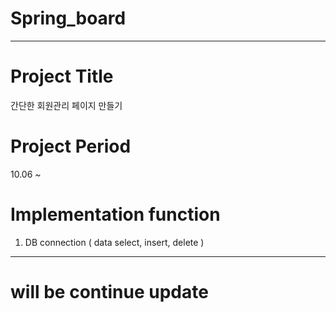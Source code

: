 # Spring_board
------------------------------------------
# Project Title
간단한 회원관리 페이지 만들기

# Project Period
10.06 ~

# Implementation function
1. DB connection ( data select, insert, delete )
---------------------------------
# will be continue update
